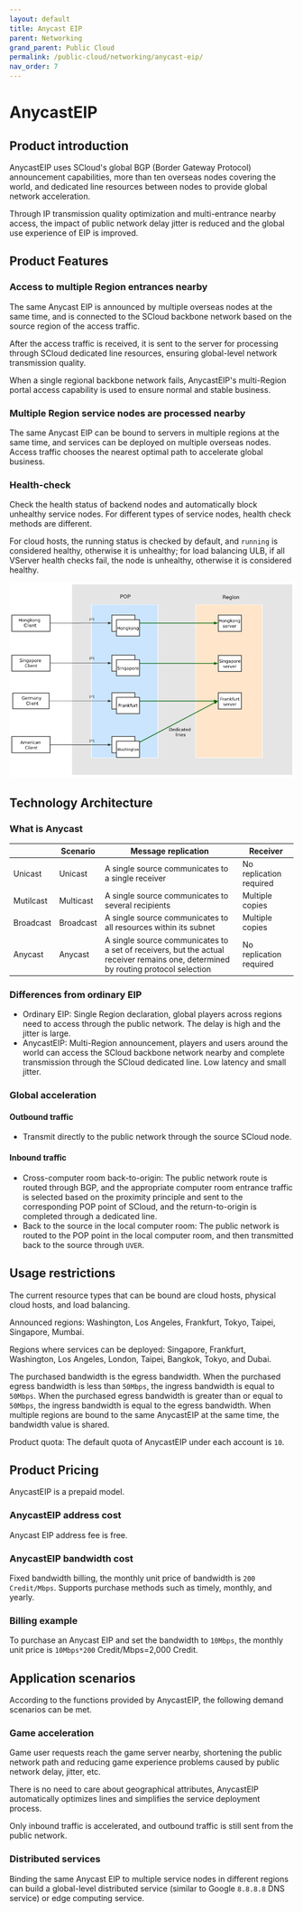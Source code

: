 ```yaml
---
layout: default
title: Anycast EIP
parent: Networking
grand_parent: Public Cloud
permalink: /public-cloud/networking/anycast-eip/
nav_order: 7
---
```

# AnycastEIP
## Product introduction
AnycastEIP uses SCloud's global BGP (Border Gateway Protocol) announcement capabilities, more than ten overseas nodes covering the world, and dedicated line resources between nodes to provide global network acceleration. 

Through IP transmission quality optimization and multi-entrance nearby access, the impact of public network delay jitter is reduced and the global use experience of EIP is improved.

## Product Features
### Access to multiple Region entrances nearby
The same Anycast EIP is announced by multiple overseas nodes at the same time, and is connected to the SCloud backbone network based on the source region of the access traffic.

After the access traffic is received, it is sent to the server for processing through SCloud dedicated line resources, ensuring global-level network transmission quality. 

When a single regional backbone network fails, AnycastEIP's multi-Region portal access capability is used to ensure normal and stable business.

### Multiple Region service nodes are processed nearby
The same Anycast EIP can be bound to servers in multiple regions at the same time, and services can be deployed on multiple overseas nodes. Access traffic chooses the nearest optimal path to accelerate global business.

### Health-check
Check the health status of backend nodes and automatically block unhealthy service nodes. For different types of service nodes, health check methods are different. 

For cloud hosts, the running status is checked by default, and `running` is considered healthy, otherwise it is unhealthy; for load balancing ULB, if all VServer health checks fail, the node is unhealthy, otherwise it is considered healthy.

![1](/assets/images/anycast-eip.jpg)

## Technology Architecture
### What is Anycast

|  | Scenario | Message replication | Receiver |
| -- | -- | -- | -- |
| Unicast | Unicast | A single source communicates to a single receiver | No replication required |
| Mutilcast | Multicast | A single source communicates to several recipients | Multiple copies |
| Broadcast | Broadcast | A single source communicates to all resources within its subnet | Multiple copies |
| Anycast |  Anycast | A single source communicates to a set of receivers, but the actual receiver remains one, determined by routing protocol selection | No replication required |

### Differences from ordinary EIP
- Ordinary EIP: Single Region declaration, global players across regions need to access through the public network. The delay is high and the jitter is large.
- AnycastEIP: Multi-Region announcement, players and users around the world can access the SCloud backbone network nearby and complete transmission through the SCloud dedicated line. Low latency and small jitter.

### Global acceleration
#### Outbound traffic
- Transmit directly to the public network through the source SCloud node.

#### Inbound traffic

- Cross-computer room back-to-origin: The public network route is routed through BGP, and the appropriate computer room entrance traffic is selected based on the proximity principle and sent to the corresponding POP point of SCloud, and the return-to-origin is completed through a dedicated line.
- Back to the source in the local computer room: The public network is routed to the POP point in the local computer room, and then transmitted back to the source through `UVER`.

## Usage restrictions
The current resource types that can be bound are cloud hosts, physical cloud hosts, and load balancing.

Announced regions: Washington, Los Angeles, Frankfurt, Tokyo, Taipei, Singapore, Mumbai.

Regions where services can be deployed: Singapore, Frankfurt, Washington, Los Angeles, London, Taipei, Bangkok, Tokyo, and Dubai.

The purchased bandwidth is the egress bandwidth. When the purchased egress bandwidth is less than `50Mbps`, the ingress bandwidth is equal to `50Mbps`. When the purchased egress bandwidth is greater than or equal to `50Mbps`, the ingress bandwidth is equal to the egress bandwidth. When multiple regions are bound to the same AnycastEIP at the same time, the bandwidth value is shared.

Product quota: The default quota of AnycastEIP under each account is `10`.

## Product Pricing
AnycastEIP is a prepaid model.

### AnycastEIP address cost
Anycast EIP address fee is free.

### AnycastEIP bandwidth cost
Fixed bandwidth billing, the monthly unit price of bandwidth is `200 Credit/Mbps`. Supports purchase methods such as timely, monthly, and yearly.

### Billing example
To purchase an Anycast EIP and set the bandwidth to `10Mbps`, the monthly unit price is `10Mbps*200` Credit/Mbps=2,000 Credit.

## Application scenarios
According to the functions provided by AnycastEIP, the following demand scenarios can be met.

### Game acceleration
Game user requests reach the game server nearby, shortening the public network path and reducing game experience problems caused by public network delay, jitter, etc. 

There is no need to care about geographical attributes, AnycastEIP automatically optimizes lines and simplifies the service deployment process. 

Only inbound traffic is accelerated, and outbound traffic is still sent from the public network.

### Distributed services
Binding the same Anycast EIP to multiple service nodes in different regions can build a global-level distributed service (similar to Google `8.8.8.8` DNS service) or edge computing service.